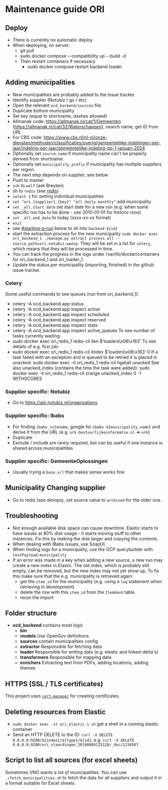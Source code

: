 # Maintenance guide ORI

## Deploy
- There is currently no automatic deploy
- When deploying, on server:
  - git pull
  - sudo docker compose --compatibility up --build -d
  - Then restart containers if necessary
    - sudo docker compose restart backend loader

## Adding municipalities

- New municipalities are probably added to the issue tracker.
- Identify supplier (Notubiz / go / etc)
- Open the relevant `ocd_backend/sources` file.
- Duplicate bottom municipality
- Set key (equal to shortname, dashes allowed)
- Allmanak code: https://allmanak.nl/cat/1/Gemeenten (https://allmanak.nl/cat/32/Waterschappen), search name, get ID from URL
- For CBS code: https://www.cbs.nl/nl-nl/onze-diensten/methoden/classificaties/overig/gemeentelijke-indelingen-per-jaar/indeling-per-jaar/gemeentelijke-indeling-op-1-januari-2024
- Optionally set `source_name` if municipality name can't be properly derived from shortname.
- Optionally set `municipality_prefix` if municipality has multiple suppliers per region.
- The next step depends on supplier, see below
- Push to master
- `ssh` to `wolf` (ask Breyten)
- sh to `redis` (see [redis](#redis))
- `select 1` for setting individual municipalities
- `set "ori.{supplier}.{key}" "all daily monthly"` add municipality
- `set _all.start_date` set start date for a new run (e.g. when some specific run has to be done - use 2010-01-01 for historic runs)
- `set _all.end_date` to today (xxxx-xx-xx format)
- `exit`
- see [#starting-a-run](#starting-a-run) below to sh into `backend-${id}`
- start the extraction process for the new municipality `sudo docker exec ori_backend_1 ./manage.py extract process all --source_path=ori.notubiz.weesp`.
They will be set in a list for `celery`, which means that they will be processed in time.
- You can track the progress in the logs under /var/lib/docker/containers for ori_backend_1 and ori_loader_1.
- Update the status per municipality (importing, finished) in the github issue tracker.

### Celery
Some useful commands to see queues (run from ori_backend_1):
- celery -A ocd_backend.app status
- celery -A ocd_backend.app inspect active
- celery -A ocd_backend.app inspect scheduled
- celery -A ocd_backend.app inspect reserved
- celery -A ocd_backend.app inspect stats
- celery -A ocd_backend.app inspect active_queues
To see number of tasks currently waiting:
- sudo docker exec ori_redis_1 redis-cli llen $'loaders\x06\x163'
To see details of e.g. first job:
- sudo docker exec ori_redis_1 redis-cli lindex $'loaders\x06\x163' 0
If a task failed with an exception and is queued to be retried it is placed in unacked:
	sudo docker exec -it ori_redis_1 redis-cli hgetall unacked
See also unacked_index (contains the time the task were added):
	sudo docker exec -it ori_redis_1 redis-cli zrange unacked_index 0 -1 WITHSCORES


### Supplier specific: Notubiz

- Go to https://api.notubiz.nl/organisations

### Supplier specific: Ibabs

- For finding `ibabs_sitename`, google for `ibabs ${municipality_name}` and derive it from the URL (e.g. `urk.bestuurlijkeinformatie.nl` => `urk`)
- Duplicate
- Exclude / include are rarely required, but can be useful if one instance is shared across municipalitites

### Supplier specific: GemeenteOplossingen

- Usually trying a `base_url` that makes sense works fine

## Municipality Changing supplier

- Go to redis (see devops), set source value to `archived` for the older one.

## Troubleshooting

- Not enough available disk space can cause downtime. Elastic starts to have issues at 80% disk usage - it starts moving stuff to other instances. Fix this by making the disk larger and copying the contents.
- When dealing with IBabs issues, use SoapUI.
- When finding logs for a municipality, use the GCP querybuilder with `textPayload:municipality`
- If an error was made in a key when adding a new source, a new run may create a new index in Elastic. The old index, which is probably
  still empty, can be removed, but the new index may not yet show up. To fix this make sure that the e.g. municipality is retrieved again:
  - get the `item_id` for the municipality (e.g. using a `log` statement when retrieving in development)
  - delete the row with this `item_id` from the `ItemHash` table
  - rerun the import


## Folder structure

- **ocd_backend** contains most logic
  - **bin**
  - **models** Use OpenGov definitions
  - **sources** contain municipalities config
  - **extractor** Responsible for fetching data
  - **loader** Responsible for writing data (e.g. elastic and linked-delta's)
  - **transformers** Responsible for mapping data
  - **enrichers** Extracting text from PDFs, adding locations, adding themes

## HTTPS (SSL / TLS certificates)

This project uses [`cert-manager`](https://cert-manager.io/docs/) for creating certificates.

## Deleting resources from Elastic

- `sudo docker exec -it ori_elastic_1 sh` get a shell in a running elastic container
- Send an HTTP DELETE to the ID: `curl -X DELETE 0.0.0.0:9200/${index}/${type}/${id}`, e.g. `curl -X DELETE 0.0.0.0:9200/ori_vlaardingen_20190809125128/_doc/1234567`

## Script to list all sources (for excel sheets)

Sometimes VNG wants a list of municipalities. You can use `./fetch_municipalities.sh` to fetch the data for all suppliers and output it in a format suitable for Excel sheets.

